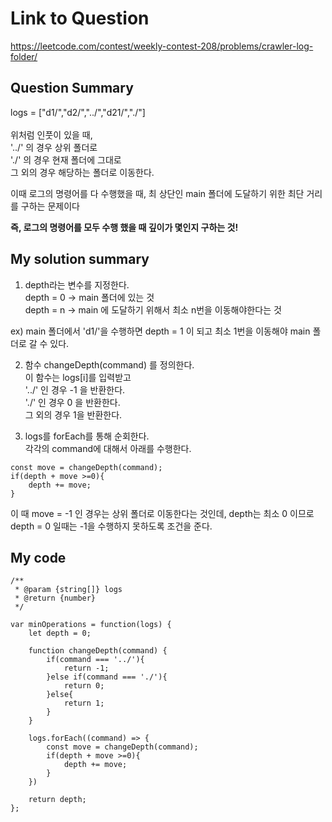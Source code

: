 # Link to Question
https://leetcode.com/contest/weekly-contest-208/problems/crawler-log-folder/

## Question Summary
logs = ["d1/","d2/","../","d21/","./"] <br/><br/>
위처럼 인풋이 있을 때,  <br/>
'../' 의 경우 상위 폴더로 <br/>
'./' 의 경우 현재 폴더에 그대로 <br/>
그 외의 경우 해당하는 폴더로 이동한다.

이때 로그의 명령어를 다 수행했을 때, 최 상단인 main 폴더에 도달하기 위한 최단 거리를 구하는 문제이다

<strong>즉, 로그의 명령어를 모두 수행 했을 때 깊이가 몇인지 구하는 것!</strong>


## My solution summary

1. depth라는 변수를 지정한다. <br/> 
depth = 0 -> main 폴더에 있는 것 <br/>
depth = n -> main 에 도달하기 위해서 최소 n번을 이동해야한다는 것 <br/>

ex) main 폴더에서 'd1/'을 수행하면 depth = 1 이 되고 최소 1번을 이동해야 main 폴더로 갈 수 있다. 


2. 함수 changeDepth(command) 를 정의한다.<br/>
이 함수는 logs[i]를 입력받고  <br/>
'../' 인 경우 -1 을 반환한다. <br/>
'./' 인 경우 0 을 반환한다. <br/>
그 외의 경우 1을 반환한다. 

3. logs를 forEach를 통해 순회한다.  <br/>
각각의 command에 대해서 아래를 수행한다. 
```
const move = changeDepth(command);
if(depth + move >=0){
    depth += move;
}
```

이 때 move = -1 인 경우는 상위 폴더로 이동한다는 것인데, depth는 최소 0 이므로 depth = 0 일때는 -1을 수행하지 못하도록 조건을 준다. 


## My code
```
/**
 * @param {string[]} logs
 * @return {number}
 */

var minOperations = function(logs) {
    let depth = 0;
    
    function changeDepth(command) {
        if(command === '../'){
            return -1;
        }else if(command === './'){
            return 0;
        }else{
            return 1;
        }
    }
    
    logs.forEach((command) => {
        const move = changeDepth(command);
        if(depth + move >=0){
            depth += move;
        }
    })

    return depth;
};
```
